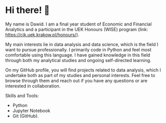 # Hi there! 👋
My name is Dawid. I am a final year student of Economic and Financial Analytics and a participant in the UEK Honours (WISE) program (link: https://cjk.uek.krakow.pl/honours/).

My main interests lie in data analysis and data science, which is the field I want to pursue professionally. I primarily code in Python and feel most comfortable using this language. I have gained knowledge in this field through both my analytical studies and ongoing self-directed learning.

On my GitHub profile, you will find projects related to data analysis, which I undertake both as part of my studies and personal interests. Feel free to browse through them and reach out if you have any questions or are interested in collaboration.

Skills and Tools:
- Python
- Jupyter Notebook
- Git (GitHub).
